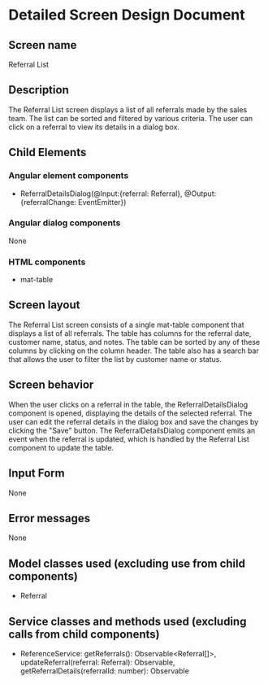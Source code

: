 # Detailed Screen Design Document
## Screen name
Referral List
## Description
The Referral List screen displays a list of all referrals made by the sales team. The list can be sorted and filtered by various criteria. The user can click on a referral to view its details in a dialog box.
## Child Elements
### Angular element components
- ReferralDetailsDialog(@Input:{referral: Referral}, @Output:{referralChange: EventEmitter<Referral>})
### Angular dialog components
None
### HTML components
- mat-table
## Screen layout
The Referral List screen consists of a single mat-table component that displays a list of all referrals. The table has columns for the referral date, customer name, status, and notes. The table can be sorted by any of these columns by clicking on the column header. The table also has a search bar that allows the user to filter the list by customer name or status.
## Screen behavior
When the user clicks on a referral in the table, the ReferralDetailsDialog component is opened, displaying the details of the selected referral. The user can edit the referral details in the dialog box and save the changes by clicking the "Save" button. The ReferralDetailsDialog component emits an event when the referral is updated, which is handled by the Referral List component to update the table.
## Input Form
None
## Error messages
None
## Model classes used (excluding use from child components)
- Referral
## Service classes and methods used (excluding calls from child components)
- ReferenceService: getReferrals(): Observable<Referral[]>, updateReferral(referral: Referral): Observable<Referral>, getReferralDetails(referralId: number): Observable<Referral>